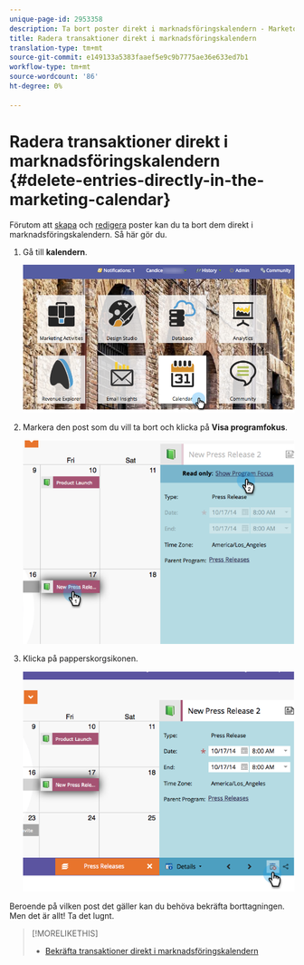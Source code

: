 ```yaml
---
unique-page-id: 2953358
description: Ta bort poster direkt i marknadsföringskalendern - Marketo Docs - Produktdokumentation
title: Radera transaktioner direkt i marknadsföringskalendern
translation-type: tm+mt
source-git-commit: e149133a5383faaef5e9c9b7775ae36e633ed7b1
workflow-type: tm+mt
source-wordcount: '86'
ht-degree: 0%

---
```



# Radera transaktioner direkt i marknadsföringskalendern {#delete-entries-directly-in-the-marketing-calendar}

Förutom att [skapa](create-entries-directly-in-the-marketing-calendar.md) och [redigera](edit-entries-directly-in-the-marketing-calendar.md) poster kan du ta bort dem direkt i marknadsföringskalendern. Så här gör du.

1. Gå till **kalendern**.

   ![](assets/2017-05-10-15-30-47-4.png)

1. Markera den post som du vill ta bort och klicka på **Visa programfokus**.

   ![](assets/image2014-10-20-13-3a20-3a33.png)

1. Klicka på papperskorgsikonen.

   ![](assets/image2014-10-20-13-3a20-3a42.png)

Beroende på vilken post det gäller kan du behöva bekräfta borttagningen. Men det är allt! Ta det lugnt.

>[!MORELIKETHIS]
>
>* [Bekräfta transaktioner direkt i marknadsföringskalendern](confirm-entries-directly-in-the-marketing-calendar.md)

>



